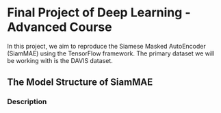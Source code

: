 # Final Project of Deep Learning - Advanced Course

In this project, we aim to reproduce the Siamese Masked AutoEncoder (SiamMAE) using the TensorFlow framework.
The primary dataset we will be working with is the DAVIS dataset.

## The Model Structure of SiamMAE

### Description
